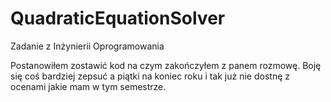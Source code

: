 # QuadraticEquationSolver
Zadanie z Inżynierii Oprogramowania

Postanowiłem zostawić kod na czym zakończyłem z panem rozmowę.
Boję się coś bardziej zepsuć a piątki na koniec roku i tak już nie dostnę z ocenami jakie mam w tym semestrze.
